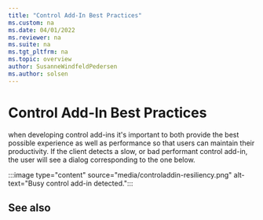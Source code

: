 ```yaml
---
title: "Control Add-In Best Practices"
ms.custom: na
ms.date: 04/01/2022
ms.reviewer: na
ms.suite: na
ms.tgt_pltfrm: na
ms.topic: overview
author: SusanneWindfeldPedersen
ms.author: solsen
---
```


# Control Add-In Best Practices

when developing control add-ins it's important to both provide the best possible experience as well as performance so that users can maintain their productivity. If the client detects a slow, or bad performant control add-in, the user will see a dialog corresponding to the one below.

:::image type="content" source="media/controladdin-resiliency.png" alt-text="Busy control add-in detected.":::



## See also

<!-- []() link to app doc -->